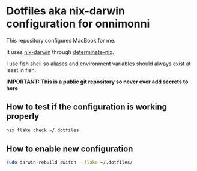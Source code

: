 # Dotfiles aka nix-darwin configuration for onnimonni

This repository configures MacBook for me.

It uses [nix-darwin](https://github.com/nix-darwin/nix-darwin)
through [determinate-nix](https://docs.determinate.systems/determinate-nix/).

I use fish shell so aliases and environment variables should always exist at least in fish.

**IMPORTANT: This is a public git repository so never ever add secrets to here**

## How to test if the configuration is working properly

```sh
nix flake check ~/.dotfiles
```

## How to enable new configuration

```sh
sudo darwin-rebuild switch --flake ~/.dotfiles/
```